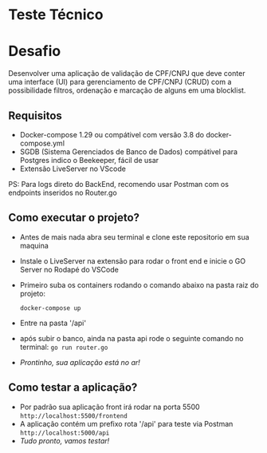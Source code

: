 # Teste Técnico


# Desafio

Desenvolver uma aplicação de validação de CPF/CNPJ que deve conter uma interface (UI) para
gerenciamento de CPF/CNPJ (CRUD) com a possibilidade filtros, ordenação e marcação de alguns em uma
blocklist.

## Requisitos

- Docker-compose 1.29 ou compátivel com versão 3.8 do docker-compose.yml
- SGDB (Sistema Gerenciados de Banco de Dados) compátivel para Postgres
indico o Beekeeper, fácil de usar
- Extensão LiveServer no VScode

PS: Para logs direto do BackEnd, recomendo usar Postman com os endpoints inseridos no Router.go


## Como executar o projeto?

- Antes de mais nada abra seu terminal e clone este repositorio em sua maquina

- Instale o LiveServer na extensão para rodar o front end e inicie o GO Server no Rodapé do VSCode

- Primeiro suba os containers rodando o comando abaixo na pasta raiz do projeto:

    ```docker-compose up ```
- Entre na pasta '/api' 

- após subir o banco, ainda na pasta api rode o seguinte comando no terminal:
    ```go run router.go```
- *Prontinho, sua aplicação está no ar!*
## Como testar a aplicação?
- Por padrão sua aplicação front irá rodar na porta 5500 ```http://localhost:5500/frontend```
- A aplicação contém um prefixo rota '/api' para teste via Postman ```http://localhost:5000/api```
- *Tudo pronto, vamos testar!*
